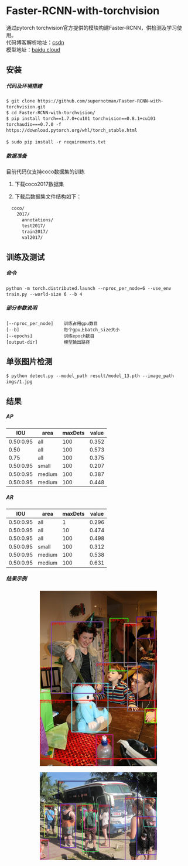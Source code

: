 # Faster-RCNN-with-torchvision
通过pytorch torchvision官方提供的模块构建Faster-RCNN，供检测及学习使用。  
代码博客解析地址：[csdn](https://blog.csdn.net/watermelon1123/article/details/99570700)  
模型地址：[baidu cloud](https://pan.baidu.com/s/17Kpg01ukezrhHJ8vnG8K7A)  

## 安装
##### 代码及环境搭建
    $ git clone https://github.com/supernotman/Faster-RCNN-with-torchvision.git
    $ cd Faster-RCNN-with-torchvision/
    $ pip install torch==1.7.0+cu101 torchvision==0.8.1+cu101 torchaudio===0.7.0 -f https://download.pytorch.org/whl/torch_stable.html

    $ sudo pip install -r requirements.txt

##### 数据准备
目前代码仅支持coco数据集的训练
1. 下载coco2017数据集

2. 下载后数据集文件结构如下：

```Shell
  coco/
    2017/
      annotations/
      test2017/
      train2017/
      val2017/
```

## 训练及测试
##### 命令
```
python -m torch.distributed.launch --nproc_per_node=6 --use_env train.py --world-size 6 --b 4
```

##### 部分参数说明
```
[--nproc_per_node]    训练占用gpu数目  
[--b]                 每个gpu上batch_size大小  
[--epochs]            训练epoch数目  
[output-dir]          模型输出路径 
``` 

## 单张图片检测
```
$ python detect.py --model_path result/model_13.pth --image_path imgs/1.jpg
```

## 结果

##### AP
IOU | area |  maxDets  |  value    
-|-|-|-
0.50:0.95 | all | 100 | 0.352    
0.50 | all | 100 | 0.573   
0.75 | all | 100 | 0.375   
0.50:0.95 | small | 100 | 0.207 
0.50:0.95 | medium | 100 | 0.387 
0.50:0.95 | medium | 100 | 0.448 

##### AR
IOU | area |  maxDets  |  value    
-|-|-|-
0.50:0.95 | all | 1 | 0.296  
0.50:0.95 | all | 10 | 0.474  
0.50:0.95 | all | 100 | 0.498  
0.50:0.95 | small | 100 | 0.312  
0.50:0.95 | medium | 100 | 0.538  
0.50:0.95 | medium | 100 | 0.631  

##### 结果示例
<p align="center"><img src="assets/9.jpg" width="320"\></p>
<p align="center"><img src="assets/4.jpg" width="320"\></p>


